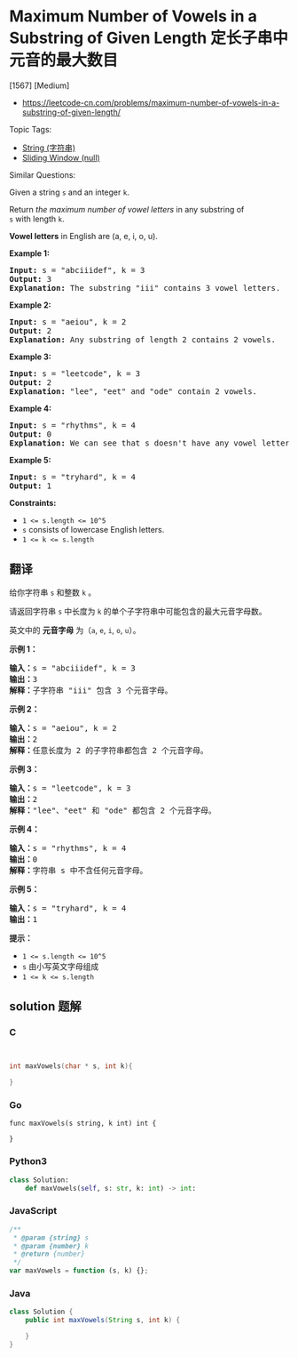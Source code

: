 # Maximum Number of Vowels in a Substring of Given Length 定长子串中元音的最大数目

[1567] [Medium]

- https://leetcode-cn.com/problems/maximum-number-of-vowels-in-a-substring-of-given-length/

Topic Tags:

- [String (字符串)](https://leetcode-cn.com/tag/string/)
- [Sliding Window (null)](https://leetcode-cn.com/tag/sliding-window/)

Similar Questions:

Given a string `s` and an integer `k`.

Return _the maximum number of vowel letters_ in any substring of `s` with length `k`.

**Vowel letters** in English are (a, e, i, o, u).

**Example 1:**

<pre><strong>Input:</strong> s = "abciiidef", k = 3
<strong>Output:</strong> 3
<strong>Explanation:</strong> The substring "iii" contains 3 vowel letters.
</pre>

**Example 2:**

<pre><strong>Input:</strong> s = "aeiou", k = 2
<strong>Output:</strong> 2
<strong>Explanation:</strong> Any substring of length 2 contains 2 vowels.
</pre>

**Example 3:**

<pre><strong>Input:</strong> s = "leetcode", k = 3
<strong>Output:</strong> 2
<strong>Explanation:</strong> "lee", "eet" and "ode" contain 2 vowels.
</pre>

**Example 4:**

<pre><strong>Input:</strong> s = "rhythms", k = 4
<strong>Output:</strong> 0
<strong>Explanation:</strong> We can see that s doesn't have any vowel letters.
</pre>

**Example 5:**

<pre><strong>Input:</strong> s = "tryhard", k = 4
<strong>Output:</strong> 1
</pre>

**Constraints:**

- `1 <= s.length <= 10^5`
- `s` consists of lowercase English letters.
- `1 <= k <= s.length`

## 翻译

给你字符串 `s` 和整数 `k` 。

请返回字符串 `s` 中长度为 `k` 的单个子字符串中可能包含的最大元音字母数。

英文中的 **元音字母** 为（`a`, `e`, `i`, `o`, `u`）。

**示例 1：**

<pre><strong>输入：</strong>s = "abciiidef", k = 3
<strong>输出：</strong>3
<strong>解释：</strong>子字符串 "iii" 包含 3 个元音字母。
</pre>

**示例 2：**

<pre><strong>输入：</strong>s = "aeiou", k = 2
<strong>输出：</strong>2
<strong>解释：</strong>任意长度为 2 的子字符串都包含 2 个元音字母。
</pre>

**示例 3：**

<pre><strong>输入：</strong>s = "leetcode", k = 3
<strong>输出：</strong>2
<strong>解释：</strong>"lee"、"eet" 和 "ode" 都包含 2 个元音字母。
</pre>

**示例 4：**

<pre><strong>输入：</strong>s = "rhythms", k = 4
<strong>输出：</strong>0
<strong>解释：</strong>字符串 s 中不含任何元音字母。
</pre>

**示例 5：**

<pre><strong>输入：</strong>s = "tryhard", k = 4
<strong>输出：</strong>1
</pre>

**提示：**

- `1 <= s.length <= 10^5`
- `s` 由小写英文字母组成
- `1 <= k <= s.length`

## solution 题解

### C

```c


int maxVowels(char * s, int k){

}
```

### Go

```golang
func maxVowels(s string, k int) int {

}
```

### Python3

```python
class Solution:
    def maxVowels(self, s: str, k: int) -> int:
```

### JavaScript

```javascript
/**
 * @param {string} s
 * @param {number} k
 * @return {number}
 */
var maxVowels = function (s, k) {};
```

### Java

```java
class Solution {
    public int maxVowels(String s, int k) {

    }
}
```
